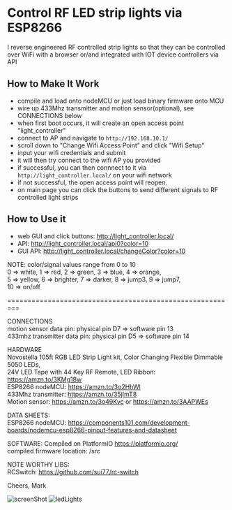 # Control RF LED strip lights via ESP8266
I reverse engineered RF controlled strip lights so that they can be controlled over WiFi with a browser or/and integrated with IOT device controllers via API

## How to Make It Work
* compile and load onto nodeMCU or just load binary firmware onto MCU
* wire up 433Mhz transmitter and motion sensor(optional), see CONNECTIONS below
* when first boot occurs, it will create an open access point "light_controller"
* connect to AP and navigate to `http://192.168.10.1/` 
* scroll down to "Change Wifi Access Point" and click "Wifi Setup"
* input your wifi credentials and submit
* it will then try connect to the wifi AP you provided
* if successful, you can then connnect to it via `http://light_controller.local/` on your wifi network
* if not successful, the open access point will reopen.
* on main page you can click the buttons to send different signals to RF controlled light strips

## How to Use it
* web GUI and click buttons: http://light_controller.local/
* API: http://light_controller.local/api0?color=10 
* GUI API: http://light_controller.local/changeColor?color=10 

NOTE: color/signal values range from 0 to 10 \
0 => white, 1 => red, 2 => green, 3 => blue, 4 => orange, \
5 => yellow, 6 => brighter, 7 => darker, 8 => jump3, 9 => jump7, \
10 => on/off

=========================================================

CONNECTIONS \
motion sensor data pin: physical pin D7 => software pin 13 \
433mhz transmitter data pin: physical pin D5 => software pin 14

HARDWARE \
Novostella 105ft RGB LED Strip Light kit, Color Changing Flexible Dimmable 5050 LEDs, \
24V LED Tape with 44 Key RF Remote, LED Ribbon: https://amzn.to/3KMg18w \
ESP8266 nodeMCU: https://amzn.to/3o2HhWl \
433Mhz transmitter:  https://amzn.to/35jImT8 \
Motion sensor: https://amzn.to/3o49Kvc or https://amzn.to/3AAPWEs

DATA SHEETS: \
ESP8266 nodeMCU: https://components101.com/development-boards/nodemcu-esp8266-pinout-features-and-datasheet

SOFTWARE:
Compiled on PlatformIO https://platformio.org/ \
compiled firmware location: /src

NOTE WORTHY LIBS: \
RCSwitch: https://github.com/sui77/rc-switch

Cheers, Mark

![screenShot](https://github.com/wottreng/RF-controlled-strip-lights/blob/main/pics/screenshot.png)
![ledLights](https://github.com/wottreng/RF-controlled-strip-lights/blob/main/pics/ledlights.jpg)

